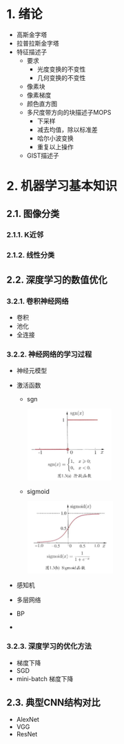 # 1. 绪论

-   高斯金字塔
-   拉普拉斯金字塔
-   特征描述子
    -   要求
        -   光度变换的不变性
        -   几何变换的不变性
    -   像素块
    -   像素梯度
    -   颜色直方图
    -   多尺度带方向的块描述子MOPS
        -   下采样
        -   减去均值，除以标准差
        -   哈尔小波变换
        -   重复以上操作
    -   GIST描述子

# 2. 机器学习基本知识

## 2.1. 图像分类

### 2.1.1. K近邻

### 2.1.2. 线性分类

## 2.2. 深度学习的数值优化

### 3.2.1. 卷积神经网络

-   卷积
-   池化
-   全连接

### 3.2.2. 神经网络的学习过程

-   神经元模型

-   激活函数

    -   sgn

        <img src="%E8%AE%A1%E7%AE%97%E6%9C%BA%E8%A7%86%E8%A7%89.assets/image-20220309232245355.png" alt="image-20220309232245355" style="zoom:50%;" />

    -   sigmoid

        <img src="%E8%AE%A1%E7%AE%97%E6%9C%BA%E8%A7%86%E8%A7%89.assets/image-20220309232257233.png" alt="image-20220309232257233" style="zoom:50%;" />

-   感知机

-   多层网络

-   BP

-   

### 3.2.3. 深度学习的优化方法

-   梯度下降
-   SGD
-   mini-batch 梯度下降

## 2.3. 典型CNN结构对比

-   AlexNet
-   VGG
-   ResNet

